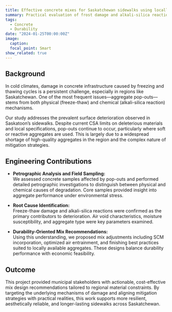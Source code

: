 ```yaml
---
title: Effective concrete mixes for Saskatchewan sidewalks using locally available pop-out prone aggregates  
summary: Practical evaluation of frost damage and alkali-silica reactions in Saskatchewan sidewalks, leading to targeted mix design strategies that improve concrete durability using locally sourced, low-quality aggregates.  
tags:
  - Concrete
  - Durability
date: "2024-01-25T00:00:00Z"
image:
  caption: 
  focal_point: Smart
show_related: true
---
```


## **Background**

In cold climates, damage in concrete infrastructure caused by freezing and thawing cycles is a persistent challenge, especially in regions like Saskatchewan. One of the most frequent issues—aggregate pop-outs—stems from both physical (freeze-thaw) and chemical (alkali-silica reaction) mechanisms.

Our study addresses the prevalent surface deterioration observed in Saskatoon’s sidewalks. Despite current CSA limits on deleterious materials and local specifications, pop-outs continue to occur, particularly where soft or reactive aggregates are used. This is largely due to a widespread shortage of high-quality aggregates in the region and the complex nature of mitigation strategies.

## **Engineering Contributions**

- **Petrographic Analysis and Field Sampling:**  
We assessed concrete samples affected by pop-outs and performed detailed petrographic investigations to distinguish between physical and chemical causes of degradation. Core samples provided insight into aggregate performance under environmental stress.

- **Root Cause Identification:**  
Freeze-thaw damage and alkali-silica reactions were confirmed as the primary contributors to deterioration. Air void characteristics, moisture susceptibility, and aggregate type were key parameters examined.

- **Durability-Oriented Mix Recommendations:**  
Using this understanding, we proposed mix adjustments including SCM incorporation, optimized air entrainment, and finishing best practices suited to locally available aggregates. These designs balance durability performance with economic feasibility.

## **Outcome**

This project provided municipal stakeholders with actionable, cost-effective mix design recommendations tailored to regional material constraints. By targeting the underlying mechanisms of damage and aligning mitigation strategies with practical realities, this work supports more resilient, aesthetically reliable, and longer-lasting sidewalks across Saskatchewan.
